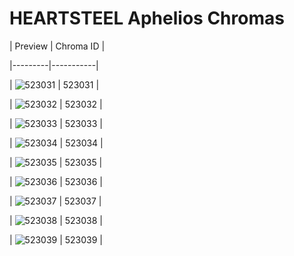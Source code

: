 # HEARTSTEEL Aphelios Chromas


| Preview | Chroma ID |

|---------|-----------|

| ![523031](https://raw.communitydragon.org/latest/plugins/rcp-be-lol-game-data/global/default/v1/champion-chroma-images/523/523031.png) | 523031 |

| ![523032](https://raw.communitydragon.org/latest/plugins/rcp-be-lol-game-data/global/default/v1/champion-chroma-images/523/523032.png) | 523032 |

| ![523033](https://raw.communitydragon.org/latest/plugins/rcp-be-lol-game-data/global/default/v1/champion-chroma-images/523/523033.png) | 523033 |

| ![523034](https://raw.communitydragon.org/latest/plugins/rcp-be-lol-game-data/global/default/v1/champion-chroma-images/523/523034.png) | 523034 |

| ![523035](https://raw.communitydragon.org/latest/plugins/rcp-be-lol-game-data/global/default/v1/champion-chroma-images/523/523035.png) | 523035 |

| ![523036](https://raw.communitydragon.org/latest/plugins/rcp-be-lol-game-data/global/default/v1/champion-chroma-images/523/523036.png) | 523036 |

| ![523037](https://raw.communitydragon.org/latest/plugins/rcp-be-lol-game-data/global/default/v1/champion-chroma-images/523/523037.png) | 523037 |

| ![523038](https://raw.communitydragon.org/latest/plugins/rcp-be-lol-game-data/global/default/v1/champion-chroma-images/523/523038.png) | 523038 |

| ![523039](https://raw.communitydragon.org/latest/plugins/rcp-be-lol-game-data/global/default/v1/champion-chroma-images/523/523039.png) | 523039 |
